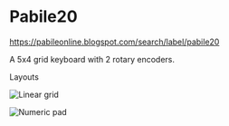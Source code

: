 # Pabile20
https://pabileonline.blogspot.com/search/label/pabile20

A 5x4 grid keyboard with 2 rotary encoders. 

Layouts 


![Linear grid](https://github.com/pabile/Pabile20/blob/master/_bak/layout-grid.jpg)

![Numeric pad](https://github.com/pabile/Pabile20/blob/master/_bak/layout-numpad.jpg)
